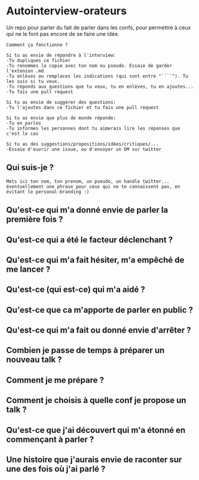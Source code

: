 # Autointerview-orateurs
Un repo pour parler du fait de parler dans les confs, pour permettre à ceux qui ne le font pas encore de se faire une idée.

```
Comment ça fonctionne ?

Si tu as envie de répondre à l'interview:
-Tu dupliques ce fichier
-Tu renommes la copie avec ton nom ou pseudo. Essaie de garder l'extenion .md
-Tu enlèves ou remplaces les indications (qui sont entre "````"). Tu les suis si tu veux.
-Tu réponds aux questions que tu veux, tu en enlèves, tu en ajoutes...
-Tu fais une pull request

Si tu as envie de suggérer des questions:
-Tu l'ajoutes dans ce fichier et tu fais une pull request

Si tu as envie que plus de monde réponde:
-Tu en parles
-Tu informes les personnes dont tu aimerais lire les réponses que c'est le cas

Si tu as des suggestions/propositions/idées/critiques/...
-Essaie d'ouvrir une issue, ou d'envoyer un DM sur twitter
```

## Qui suis-je ?

```
Mets ici ton nom, ton prenom, un pseudo, un handle twitter... éventuellement une phrase pour ceux qui ne te connaissent pas, en évitant le personal-branding :)
```

## Qu'est-ce qui m'a donné envie de parler la première fois ?

## Qu'est-ce qui a été le facteur déclenchant ?

## Qu'est-ce qui m'a fait hésiter, m'a empêché de me lancer ?

## Qu'est-ce (qui est-ce) qui m'a aidé ?

## Qu'est-ce que ca m'apporte de parler en public ?

## Qu'est-ce qui m'a fait ou donné envie d'arrêter ? 

## Combien je passe de temps à préparer un nouveau talk ?

## Comment je me prépare ?

## Comment je choisis à quelle conf je propose un talk ?

## Qu'est-ce que j'ai découvert qui m'a étonné en commençant à parler ?

## Une histoire que j'aurais envie de raconter sur une des fois où j'ai parlé ?
